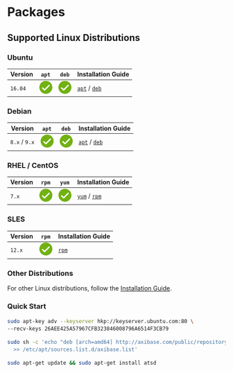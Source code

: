 # Packages

## Supported Linux Distributions

### **Ubuntu**

 Version | `apt` | `deb` | Installation Guide
|--|--|--|--|
| `16.04` | ![](../images/ok.svg) | [![](../images/ok.svg)](https://axibase.com/public/atsd_deb_latest.htm) |  [`apt`](./ubuntu-debian-apt.md) / [`deb`](./ubuntu-debian-deb.md)

### **Debian**

 Version | `apt` | `deb` | Installation Guide
|--|--|--|--|
`8.x` / `9.x` | ![](../images/ok.svg) | [![](../images/ok.svg)](https://axibase.com/public/atsd_deb_latest.htm) |  [`apt`](./ubuntu-debian-apt.md) / [`deb`](./ubuntu-debian-deb.md)

### **RHEL** / **CentOS**

Version | `rpm` | `yum` | Installation Guide
--|--|--|--|
 `7.x`| ![](../images/ok.svg) | [![](../images/ok.svg)](https://axibase.com/public/atsd_rpm_sles_latest.htm) | [`yum`](./redhat-centos-yum.md) / [`rpm`](./redhat-centos-rpm.md)

### **SLES**

Version | `rpm` | Installation Guide
--|--|--|
`12.x` | [![](../images/ok.svg)](https://axibase.com/public/atsd_rpm_sles_latest.htm) |  [`rpm`](./sles-rpm.md)

### Other Distributions

For other Linux distributions, follow the [Installation Guide](./other-distributions.md).

### Quick Start

```bash
sudo apt-key adv --keyserver hkp://keyserver.ubuntu.com:80 \
--recv-keys 26AEE425A57967CFB323846008796A6514F3CB79
```

```bash
sudo sh -c 'echo "deb [arch=amd64] http://axibase.com/public/repository/deb/ ./" \
  >> /etc/apt/sources.list.d/axibase.list'
```

```bash
sudo apt-get update && sudo apt-get install atsd
```